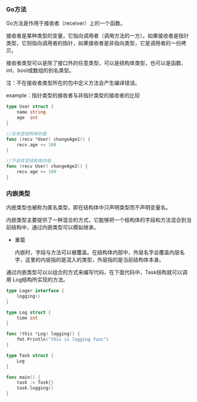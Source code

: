 ### Go方法

Go方法是作用于接收者（receiver）上的一个函数。

接收者是某种类型的变量，它指向调用者（调用方法的一方）。如果接收者是指针类型，它则指向调用者的指针，如果接收者是非指向类型，它是调用者的一份拷贝。

接收者类型可以是除了接口外的任意类型，可以是结构体类型，也可以是函数、int、bool或数组的别名类型。

注：不在接收者类型所在的包中定义方法会产生编译错误。

example：指针类型的接收者与非指针类型的接收者的比较

```go
type User struct {
    name string
    age  int
}

//会改变结构体的值
func (recv *User) changeAge1() {
    recv.age += 100
}

//不会改变结构体的值
func (recv User) changeAge2() {
    recv.age += 100
}
```





### 内嵌类型

内嵌类型也被称为匿名类型，即在结构体中只声明类型而不声明变量名。

内嵌类型主要提供了一种混合的方式，它能够把一个结构体的字段和方法混合到当前结构中，通过内嵌类型可以模拟继承。

- 重载

  内嵌时，字段与方法可以被覆盖。在结构体内部中，外层名字会覆盖内层名字，这里的内层指的是混入的类型，外层指的是当前结构体本身。



通过内嵌类型可以以组合的方式来编写代码，在下面代码中，Task结构就可以调用 Log结构所实现的方法。

```go
type Loger interface {
	logging()
}

type Log struct {
	time int
}

func (this *Log) logging() {
	fmt.Println("this is logging func")
}

type Task struct {
	Log
}

func main() {
	task := Task{}
	task.logging()
}
```

